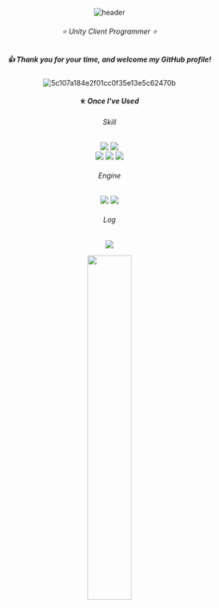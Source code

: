 <div align="center"> 
  
![header](https://capsule-render.vercel.app/api?type=Waving&color=4169E1&height=150&text=Seonghyuk%20Kim)
###### ⭐ Unity Client Programmer ⭐
##### :+1: Thank you for your time, and welcome my GitHub profile!

![5c107a184e2f01cc0f35e13e5c62470b](https://github.com/pima86/pima86/assets/71416955/d5a0aa78-3a12-46b1-bf70-b2c95df55f50)

##### 🌀: Once I've Used 
###### Skill
<img src="https://img.shields.io/badge/C-4479A1?style=for-the-badge&logo=C&logoColor=white">
<img src="https://img.shields.io/badge/C%23-4479A1?style=for-the-badge&logo=csharp&logoColor=white">
<br/>
<img src="https://img.shields.io/badge/github-181717?style=for-the-badge&logo=github&logoColor=white">
<img src="https://img.shields.io/badge/gitlab-181717?style=for-the-badge&logo=gitlab&logoColor=white">
<img src="https://img.shields.io/badge/Fork-181717?style=for-the-badge&logo=diagramsdotnet&logoColor=sky">

<br/>

###### Engine
<img src="https://img.shields.io/badge/Unity-007396?style=for-the-badge&logo=Unity&logoColor=white">
<img src="https://img.shields.io/badge/VS-007396?style=for-the-badge&logo=visualstudio&logoColor=white">

<br/>

###### Log
[<img src="https://img.shields.io/badge/Youtube-ED1C40?style=flat-square&logo=Youtube&logoColor=white"/>](https://www.youtube.com/channel/UCmYgjURxYiuSghcsXR6-mYw)

<img src="https://github-readme-stats.vercel.app/api?username=pima86&theme=white&show_icons=true" width="42%" />

</div>
